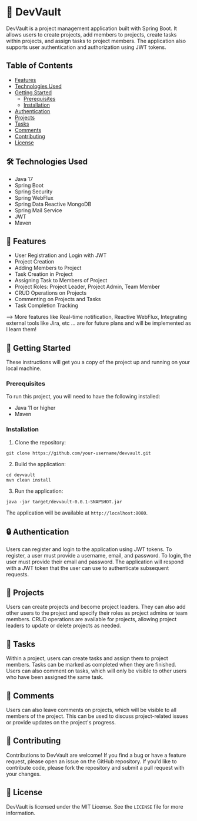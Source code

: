 # 🚀 DevVault

DevVault is a project management application built with Spring Boot. It allows users to create projects, add members to projects, create tasks within projects, and assign tasks to project members. The application also supports user authentication and authorization using JWT tokens.

## Table of Contents

- [Features](#-features)
- [Technologies Used](#-technologies-used)
- [Getting Started](#-getting-started)
  - [Prerequisites](#prerequisites)
  - [Installation](#installation)
- [Authentication](#-authentication)
- [Projects](#-projects)
- [Tasks](#-tasks)
- [Comments](#-comments)
- [Contributing](#-contributing)
- [License](#-license)

## 🛠️ Technologies Used

- Java 17
- Spring Boot
- Spring Security
- Spring WebFlux
- Spring Data Reactive MongoDB
- Spring Mail Service
- JWT
- Maven

## 🎉 Features

- User Registration and Login with JWT
- Project Creation
- Adding Members to Project
- Task Creation in Project
- Assigning Task to Members of Project
- Project Roles: Project Leader, Project Admin, Team Member
- CRUD Operations on Projects
- Commenting on Projects and Tasks
- Task Completion Tracking

--> More features like Real-time notification, Reactive WebFlux, Integrating external tools like Jira, etc ... are for future plans and will be implemented as I learn them!

## 🚀 Getting Started

These instructions will get you a copy of the project up and running on your local machine.

### Prerequisites

To run this project, you will need to have the following installed:

- Java 11 or higher
- Maven

### Installation

1. Clone the repository:

```
git clone https://github.com/your-username/devvault.git
```

2. Build the application:

```
cd devvault
mvn clean install
```

3. Run the application:

```
java -jar target/devvault-0.0.1-SNAPSHOT.jar
```

The application will be available at `http://localhost:8080`.

## 🔒 Authentication

Users can register and login to the application using JWT tokens. To register, a user must provide a username, email, and password. To login, the user must provide their email and password. The application will respond with a JWT token that the user can use to authenticate subsequent requests.

## 🚧 Projects

Users can create projects and become project leaders. They can also add other users to the project and specify their roles as project admins or team members. CRUD operations are available for projects, allowing project leaders to update or delete projects as needed.

## 📝 Tasks

Within a project, users can create tasks and assign them to project members. Tasks can be marked as completed when they are finished. Users can also comment on tasks, which will only be visible to other users who have been assigned the same task.

## 💬 Comments

Users can also leave comments on projects, which will be visible to all members of the project. This can be used to discuss project-related issues or provide updates on the project's progress.

## 🤝 Contributing

Contributions to DevVault are welcome! If you find a bug or have a feature request, please open an issue on the GitHub repository. If you'd like to contribute code, please fork the repository and submit a pull request with your changes.

## 📄 License

DevVault is licensed under the MIT License. See the `LICENSE` file for more information.
